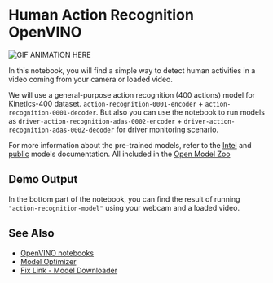 # Human Action Recognition OpenVINO

![GIF ANIMATION HERE](./action_recognition.gif)

In this notebook, you will find a simple way to detect human activities in a video coming from your camera or loaded video.

We will use a general-purpose action recognition (400 actions) model for Kinetics-400 dataset. `action-recognition-0001-encoder` + `action-recognition-0001-decoder`. But also you can use the notebook to run models as `driver-action-recognition-adas-0002-encoder` + `driver-action-recognition-adas-0002-decoder` for driver monitoring scenario. 

For more information about the pre-trained models, refer to the [Intel](https://github.com/openvinotoolkit/open_model_zoo/tree/master/models/intel) and [public](https://github.com/openvinotoolkit/open_model_zoo/tree/master/models/public) models documentation. All included in the [Open Model Zoo](https://github.com/openvinotoolkit/open_model_zoo)

## Demo Output

In the bottom part of the notebook, you can find the result of running `"action-recognition-model"` using your webcam and a loaded video.

## See Also

* [OpenVINO notebooks](../../README.md)
* [Model Optimizer](https://docs.openvinotoolkit.org/latest/_docs_MO_DG_Deep_Learning_Model_Optimizer_DevGuide.html)
* [Fix Link - Model Downloader](../../../tools/model_tools/README.md)
